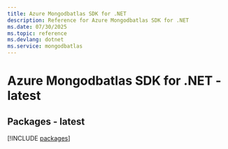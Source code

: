 ```yaml
---
title: Azure Mongodbatlas SDK for .NET
description: Reference for Azure Mongodbatlas SDK for .NET
ms.date: 07/30/2025
ms.topic: reference
ms.devlang: dotnet
ms.service: mongodbatlas
---
```

# Azure Mongodbatlas SDK for .NET - latest
## Packages - latest
[!INCLUDE [packages](mongodbatlas-index.md)]